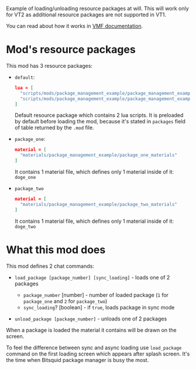 Example of loading/unloading resource packages at will. This will work only for VT2 as additional resource packages are not supported in VT1.

You can read about how it works in [VMF documentation](https://vmf-docs.verminti.de/#/packages).

# Mod's resource packages

This mod has 3 resource packages:

* `default`:
  ```json
  lua = [
    "scripts/mods/package_management_example/package_management_example"
    "scripts/mods/package_management_example/package_management_example_data"
  ]
  ```
  Default resource package which contains 2 lua scripts. It is preloaded by default before loading the mod, because it's stated in `packages` field of table returned by the `.mod` file.

* `package_one`:
  ```json
  material = [
    "materials/package_management_example/package_one_materials"
  ]
  ```
  It contains 1 material file, which defines only 1 material inside of it: `doge_one`

* `package_two`
  ```json
  material = [
    "materials/package_management_example/package_two_materials"
  ]
  ```
  It contains 1 material file, which defines only 1 material inside of it: `doge_two`

# What this mod does

This mod defines 2 chat commands:
* `load_package [package_number] [sync_loading]` - loads one of 2 packages
  * `package_number` \[number\] - number of loaded package (`1` for `package_one` and `2` for `package_two`)
  * `sync_loading`? \[boolean\] - if `true`, loads package in sync mode

* `unload_package [package_number]` - unloads one of 2 packages

When a package is loaded the material it contains will be drawn on the screen.

To feel the difference between sync and async loading use `load_package` command on the first loading screen which appears after splash screen. It's the time when Bitsquid package manager is busy the most.